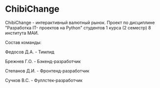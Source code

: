 # ChibiChange
  ChibiChange - интерактивный валютный рынок.
  Проект по дисциплине "Разработка IT- проектов на Python" студентов 1 курса (2 семестр) 8 института МАИ.
  
  Состав команды:
  
  Федосов Д.А. - Тимлид
  
  Брежнев Г.О. - Бэкенд-разработчик
  
  Степанов Д.И. - Фронтенд-разработчик
  
  Сучков В.С. - Фуллстек-разработчик
